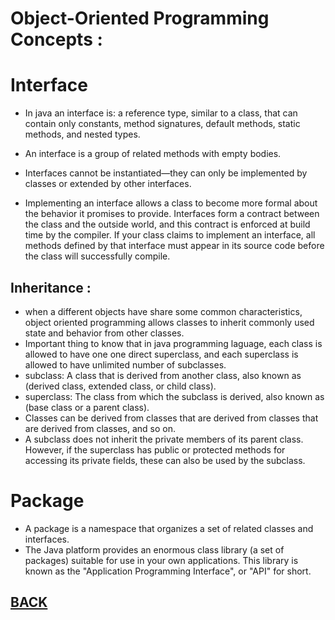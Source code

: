# Object-Oriented Programming Concepts :


# Interface

* In java an interface is: a reference type, similar to a class, that can contain only constants, method signatures, default methods, static methods, and nested types. 
* An interface is a group of related methods with empty bodies.
*  Interfaces cannot be instantiated—they can only be implemented by classes or extended by other interfaces.



* Implementing an interface allows a class to become more formal about the behavior it promises to provide. Interfaces form a contract between the class and the outside world, and this contract is enforced at build time by the compiler. If your class claims to implement an interface, all methods defined by that interface must appear in its source code before the class will successfully compile. 


## Inheritance :

* when a different objects have share some common characteristics, object oriented programming allows classes to inherit commonly used state and behavior from other classes.
* Important thing to know that in java programming laguage, each class is allowed to have one one direct superclass, and each superclass is allowed to have unlimited number of subclasses. 
* subclass: A class that is derived from another class, also known as (derived class, extended class, or child class).
* superclass: The class from which the subclass is derived, also known as (base class or a parent class).
* Classes can be derived from classes that are derived from classes that are derived from classes, and so on.
* A subclass does not inherit the private members of its parent class. However, if the superclass has public or protected methods for accessing its private fields, these can also be used by the subclass.







# Package
* A package is a namespace that organizes a set of related classes and interfaces.
* The Java platform provides an enormous class library (a set of packages) suitable for use in your own applications. This library is known as the "Application Programming Interface", or "API" for short. 

## [BACK](../README.md)